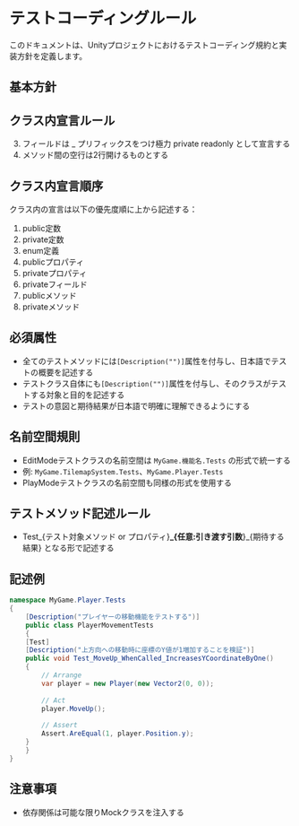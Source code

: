 # テストコーディングルール

このドキュメントは、Unityプロジェクトにおけるテストコーディング規約と実装方針を定義します。

## 基本方針

## クラス内宣言ルール
3. フィールドは _ プリフィックスをつけ極力 private readonly として宣言する   
4. メソッド間の空行は2行開けるものとする

## クラス内宣言順序

クラス内の宣言は以下の優先度順に上から記述する：

1. public定数  
2. private定数
3. enum定義
4. publicプロパティ
5. privateプロパティ
6. privateフィールド
7. publicメソッド
8. privateメソッド

## 必須属性
- 全てのテストメソッドには`[Description("")]`属性を付与し、日本語でテストの概要を記述する
- テストクラス自体にも`[Description("")]`属性を付与し、そのクラスがテストする対象と目的を記述する
- テストの意図と期待結果が日本語で明確に理解できるようにする

## 名前空間規則
- EditModeテストクラスの名前空間は `MyGame.機能名.Tests` の形式で統一する
- 例: `MyGame.TilemapSystem.Tests`、`MyGame.Player.Tests`
- PlayModeテストクラスの名前空間も同様の形式を使用する

## テストメソッド記述ルール
- Test_{テスト対象メソッド or プロパティ}**_{任意:引き渡す引数**}_{期待する結果} となる形で記述する


## 記述例
```csharp
namespace MyGame.Player.Tests
{
    [Description("プレイヤーの移動機能をテストする")]
    public class PlayerMovementTests
    {
    [Test]
    [Description("上方向への移動時に座標のY値が1増加することを検証")]
    public void Test_MoveUp_WhenCalled_IncreasesYCoordinateByOne()
    {
        // Arrange
        var player = new Player(new Vector2(0, 0));
        
        // Act
        player.MoveUp();
        
        // Assert
        Assert.AreEqual(1, player.Position.y);
    }
    }
}
```

## 注意事項
- 依存関係は可能な限りMockクラスを注入する
